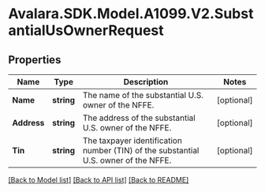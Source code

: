 # Avalara.SDK.Model.A1099.V2.SubstantialUsOwnerRequest

## Properties

Name | Type | Description | Notes
------------ | ------------- | ------------- | -------------
**Name** | **string** | The name of the substantial U.S. owner of the NFFE. | [optional] 
**Address** | **string** | The address of the substantial U.S. owner of the NFFE. | [optional] 
**Tin** | **string** | The taxpayer identification number (TIN) of the substantial U.S. owner of the NFFE. | [optional] 

[[Back to Model list]](../../../README.md#documentation-for-models) [[Back to API list]](../../../README.md#documentation-for-api-endpoints) [[Back to README]](../../../README.md)

